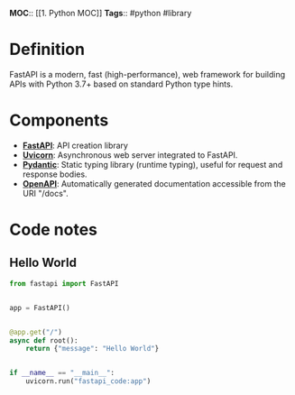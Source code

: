 **MOC**:: [[1. Python MOC]]
**Tags**:: #python #library

# Definition
FastAPI is a modern, fast (high-performance), web framework for building APIs with Python 3.7+ based on standard Python type hints.

# Components
- **[FastAPI](https://fastapi.tiangolo.com)**: API creation library
- **[Uvicorn](https://www.uvicorn.org)**: Asynchronous web server integrated to FastAPI.
- **[Pydantic](https://pydantic-docs.helpmanual.io)**: Static typing library (runtime typing), useful for request and response bodies.
- **[OpenAPI](https://www.openapis.org)**: Automatically generated documentation accessible from the URI "/docs".

# Code notes
## Hello World
```python
from fastapi import FastAPI


app = FastAPI()


@app.get("/")
async def root():
	return {"message": "Hello World"}


if __name__ == "__main__":
	uvicorn.run("fastapi_code:app")
```

